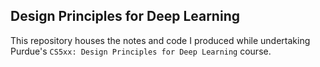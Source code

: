 ## Design Principles for Deep Learning

This repository houses the notes and code I produced while undertaking Purdue's `CS5xx: Design Principles for Deep Learning` course.
